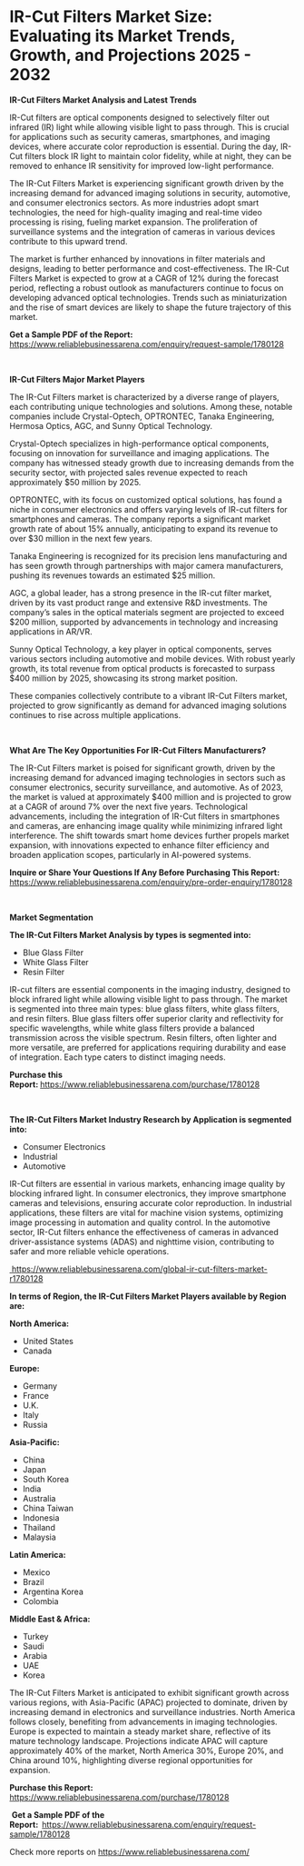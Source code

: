 <p><h1>IR-Cut Filters Market Size: Evaluating its Market Trends, Growth, and Projections 2025 - 2032</h1></p><p><strong>IR-Cut Filters Market Analysis and Latest Trends</strong></p>
<p><p>IR-Cut filters are optical components designed to selectively filter out infrared (IR) light while allowing visible light to pass through. This is crucial for applications such as security cameras, smartphones, and imaging devices, where accurate color reproduction is essential. During the day, IR-Cut filters block IR light to maintain color fidelity, while at night, they can be removed to enhance IR sensitivity for improved low-light performance.</p><p>The IR-Cut Filters Market is experiencing significant growth driven by the increasing demand for advanced imaging solutions in security, automotive, and consumer electronics sectors. As more industries adopt smart technologies, the need for high-quality imaging and real-time video processing is rising, fueling market expansion. The proliferation of surveillance systems and the integration of cameras in various devices contribute to this upward trend. </p><p>The market is further enhanced by innovations in filter materials and designs, leading to better performance and cost-effectiveness. The IR-Cut Filters Market is expected to grow at a CAGR of 12% during the forecast period, reflecting a robust outlook as manufacturers continue to focus on developing advanced optical technologies. Trends such as miniaturization and the rise of smart devices are likely to shape the future trajectory of this market.</p></p>
<p><strong>Get a Sample PDF of the Report:&nbsp;</strong> <a href="https://www.reliablebusinessarena.com/enquiry/request-sample/1780128?utm_campaign=3367&utm_medium=2&utm_source=Github&utm_content=ia&utm_term=25032025&utm_id=ir-cut-filters">https://www.reliablebusinessarena.com/enquiry/request-sample/1780128</a></p>
<p>&nbsp;</p>
<p><strong>IR-Cut Filters Major Market Players</strong></p>
<p><p>The IR-Cut Filters market is characterized by a diverse range of players, each contributing unique technologies and solutions. Among these, notable companies include Crystal-Optech, OPTRONTEC, Tanaka Engineering, Hermosa Optics, AGC, and Sunny Optical Technology. </p><p>Crystal-Optech specializes in high-performance optical components, focusing on innovation for surveillance and imaging applications. The company has witnessed steady growth due to increasing demands from the security sector, with projected sales revenue expected to reach approximately $50 million by 2025.</p><p>OPTRONTEC, with its focus on customized optical solutions, has found a niche in consumer electronics and offers varying levels of IR-cut filters for smartphones and cameras. The company reports a significant market growth rate of about 15% annually, anticipating to expand its revenue to over $30 million in the next few years.</p><p>Tanaka Engineering is recognized for its precision lens manufacturing and has seen growth through partnerships with major camera manufacturers, pushing its revenues towards an estimated $25 million. </p><p>AGC, a global leader, has a strong presence in the IR-cut filter market, driven by its vast product range and extensive R&D investments. The company’s sales in the optical materials segment are projected to exceed $200 million, supported by advancements in technology and increasing applications in AR/VR.</p><p>Sunny Optical Technology, a key player in optical components, serves various sectors including automotive and mobile devices. With robust yearly growth, its total revenue from optical products is forecasted to surpass $400 million by 2025, showcasing its strong market position.</p><p>These companies collectively contribute to a vibrant IR-Cut Filters market, projected to grow significantly as demand for advanced imaging solutions continues to rise across multiple applications.</p></p>
<p>&nbsp;</p>
<p><strong>What Are The Key Opportunities For IR-Cut Filters Manufacturers?</strong></p>
<p><p>The IR-Cut Filters market is poised for significant growth, driven by the increasing demand for advanced imaging technologies in sectors such as consumer electronics, security surveillance, and automotive. As of 2023, the market is valued at approximately $400 million and is projected to grow at a CAGR of around 7% over the next five years. Technological advancements, including the integration of IR-Cut filters in smartphones and cameras, are enhancing image quality while minimizing infrared light interference. The shift towards smart home devices further propels market expansion, with innovations expected to enhance filter efficiency and broaden application scopes, particularly in AI-powered systems.</p></p>
<p><strong>Inquire or Share Your Questions If Any Before Purchasing This Report:</strong> <a href="https://www.reliablebusinessarena.com/enquiry/pre-order-enquiry/1780128?utm_campaign=3367&utm_medium=2&utm_source=Github&utm_content=ia&utm_term=25032025&utm_id=ir-cut-filters">https://www.reliablebusinessarena.com/enquiry/pre-order-enquiry/1780128</a></p>
<p>&nbsp;</p>
<p><strong>Market Segmentation</strong></p>
<p><strong>The IR-Cut Filters Market Analysis by types is segmented into:</strong></p>
<p><ul><li>Blue Glass Filter</li><li>White Glass Filter</li><li>Resin Filter</li></ul></p>
<p><p>IR-cut filters are essential components in the imaging industry, designed to block infrared light while allowing visible light to pass through. The market is segmented into three main types: blue glass filters, white glass filters, and resin filters. Blue glass filters offer superior clarity and reflectivity for specific wavelengths, while white glass filters provide a balanced transmission across the visible spectrum. Resin filters, often lighter and more versatile, are preferred for applications requiring durability and ease of integration. Each type caters to distinct imaging needs.</p></p>
<p><strong>Purchase this Report:&nbsp;</strong><a href="https://www.reliablebusinessarena.com/purchase/1780128?utm_campaign=3367&utm_medium=2&utm_source=Github&utm_content=ia&utm_term=25032025&utm_id=ir-cut-filters">https://www.reliablebusinessarena.com/purchase/1780128</a></p>
<p>&nbsp;</p>
<p><strong>The IR-Cut Filters Market Industry Research by Application is segmented into:</strong></p>
<p><ul><li>Consumer Electronics</li><li>Industrial</li><li>Automotive</li></ul></p>
<p><p>IR-Cut filters are essential in various markets, enhancing image quality by blocking infrared light. In consumer electronics, they improve smartphone cameras and televisions, ensuring accurate color reproduction. In industrial applications, these filters are vital for machine vision systems, optimizing image processing in automation and quality control. In the automotive sector, IR-Cut filters enhance the effectiveness of cameras in advanced driver-assistance systems (ADAS) and nighttime vision, contributing to safer and more reliable vehicle operations.</p></p>
<p><a href="https://www.reliablebusinessarena.com/global-ir-cut-filters-market-r1780128?utm_campaign=3367&utm_medium=2&utm_source=Github&utm_content=ia&utm_term=25032025&utm_id=ir-cut-filters">&nbsp;https://www.reliablebusinessarena.com/global-ir-cut-filters-market-r1780128</a></p>
<p><strong>In terms of Region, the IR-Cut Filters Market Players available by Region are:</strong></p>
<p>
    <p> <strong> North America: </strong>
        <ul>
            <li>United States</li>
            <li>Canada</li>
        </ul>
        </p> 
    <p> <strong> Europe: </strong>
        <ul>
            <li>Germany</li>
            <li>France</li>
            <li>U.K.</li>
            <li>Italy</li>
            <li>Russia</li>
        </ul>
        </p> 
    <p> <strong> Asia-Pacific: </strong>
        <ul>
            <li>China</li>
            <li>Japan</li>
            <li>South Korea</li>
            <li>India</li>
            <li>Australia</li>
            <li>China Taiwan</li>
            <li>Indonesia</li>
            <li>Thailand</li>
            <li>Malaysia</li>
        </ul>
        </p> 
    <p> <strong> Latin America: </strong>
        <ul>
            <li>Mexico</li>
            <li>Brazil</li>
            <li>Argentina Korea</li>
            <li>Colombia</li>
        </ul>
        </p> 
    <p> <strong> Middle East & Africa: </strong>
        <ul>
            <li>Turkey</li>
            <li>Saudi</li>
            <li>Arabia</li>
            <li>UAE</li>
            <li>Korea</li>
        </ul>
    </p>
    </p>
<p><p>The IR-Cut Filters Market is anticipated to exhibit significant growth across various regions, with Asia-Pacific (APAC) projected to dominate, driven by increasing demand in electronics and surveillance industries. North America follows closely, benefiting from advancements in imaging technologies. Europe is expected to maintain a steady market share, reflective of its mature technology landscape. Projections indicate APAC will capture approximately 40% of the market, North America 30%, Europe 20%, and China around 10%, highlighting diverse regional opportunities for expansion.</p></p>
<p><strong>Purchase this Report: </strong><a href="https://www.reliablebusinessarena.com/purchase/1780128?utm_campaign=3367&utm_medium=2&utm_source=Github&utm_content=ia&utm_term=25032025&utm_id=ir-cut-filters">https://www.reliablebusinessarena.com/purchase/1780128</a></p>
<p>&nbsp;<strong>Get a Sample PDF of the Report:&nbsp;&nbsp;</strong><a href="https://www.reliablebusinessarena.com/enquiry/request-sample/1780128?utm_campaign=3367&utm_medium=2&utm_source=Github&utm_content=ia&utm_term=25032025&utm_id=ir-cut-filters">https://www.reliablebusinessarena.com/enquiry/request-sample/1780128</a></p>
<p><strong></strong></p>
<p>Check more reports on <a href="https://www.reliablebusinessarena.com/?utm_campaign=3367&utm_medium=2&utm_source=Github&utm_content=ia&utm_term=25032025&utm_id=ir-cut-filters">https://www.reliablebusinessarena.com/</a></p>